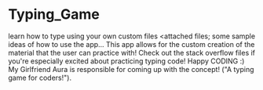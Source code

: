 # Typing_Game
learn how to type using your own custom files 
<attached files; some sample ideas of how to use the app... This app allows for the custom creation of the material that the user can practice with! Check out the stack overflow files if you're especially excited about practicing typing code! Happy CODING :)
My Girlfriend Aura is responsible for coming up with the concept! ("A typing game for coders!").
